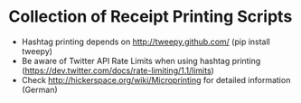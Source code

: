 Collection of Receipt Printing Scripts
======================================

* Hashtag printing depends on http://tweepy.github.com/ (pip install tweepy)
* Be aware of Twitter API Rate Limits when using hashtag printing (https://dev.twitter.com/docs/rate-limiting/1.1/limits)
* Check http://hickerspace.org/wiki/Microprinting for detailed information (German)
